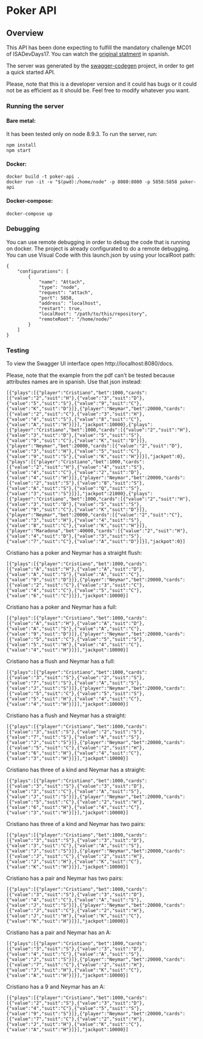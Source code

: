 # Poker API

## Overview
This API has been done expecting to fulfill the mandatory challenge MC01 of ISADevDays17. You can watch the [original statment](https://github.com/javrd/poker-api/blob/master/MC01%20-%20API%20para%20Manos%20de%20Poker.pdf) in spanish.

The server was generated by the [swagger-codegen](https://github.com/swagger-api/swagger-codegen) project, in order to get a quick started API.

Please, note that this is a developer version and it could has bugs or it could not be as efficient as it should be. Feel free to modify whatever you want.

### Running the server

#### Bare metal:
It has been tested only on node 8.9.3.
To run the server, run:

```
npm install
npm start
```

#### Docker:

```
docker build -t poker-api .
docker run -it -v "$(pwd):/home/node" -p 8080:8080 -p 5858:5858 poker-api
```

#### Docker-compose:

```
docker-compose up
```
### Debugging
You can use remote debugging in order to debug the code that is running on docker. The project is already configurated to do a remote debugging. You can use Visual Code with this launch.json by using your localRoot path:
```
{
    "configurations": [
        {
            "name": "Attach",
            "type": "node",
            "request": "attach",
            "port": 5858,
            "address": "localhost",
            "restart": true,
            "localRoot": "/path/to/this/repository",
            "remoteRoot": "/home/node/"
        }
    ]
}
```

### Testing
To view the Swagger UI interface open http://localhost:8080/docs.

Please, note that the example from the pdf can't be tested because attributes names are in spanish. Use that json instead:
```
[{"plays":[{"player":"Cristiano","bet":1000,"cards":[{"value":"2","suit":"H"},{"value":"3","suit":"D"},{"value":"5","suit":"S"},{"value":"9","suit":"C"},{"value":"K","suit":"D"}]},{"player":"Neymar","bet":20000,"cards":[{"value":"2","suit":"C"},{"value":"3","suit":"H"},{"value":"4","suit":"S"},{"value":"8","suit":"C"},{"value":"A","suit":"H"}]}],"jackpot":10000},{"plays":[{"player":"Cristiano","bet":1000,"cards":[{"value":"2","suit":"H"},{"value":"3","suit":"D"},{"value":"5","suit":"S"},{"value":"9","suit":"C"},{"value":"K","suit":"D"}]},{"player":"Neymar","bet":20000,"cards":[{"value":"2","suit":"D"},{"value":"3","suit":"H"},{"value":"5","suit":"C"},{"value":"9","suit":"S"},{"value":"K","suit":"H"}]}],"jackpot":0},{"plays":[{"player":"Cristiano","bet":1000,"cards":[{"value":"2","suit":"H"},{"value":"4","suit":"S"},{"value":"4","suit":"C"},{"value":"2","suit":"D"},{"value":"4","suit":"H"}]},{"player":"Neymar","bet":20000,"cards":[{"value":"2","suit":"S"},{"value":"8","suit":"S"},{"value":"A","suit":"S"},{"value":"Q","suit":"S"},{"value":"3","suit":"S"}]}],"jackpot":21000},{"plays":[{"player":"Cristiano","bet":1000,"cards":[{"value":"2","suit":"H"},{"value":"3","suit":"D"},{"value":"5","suit":"S"},{"value":"9","suit":"C"},{"value":"K","suit":"D"}]},{"player":"Neymar","bet":20000,"cards":[{"value":"2","suit":"C"},{"value":"3","suit":"H"},{"value":"4","suit":"S"},{"value":"8","suit":"C"},{"value":"K","suit":"H"}]},{"player":"Maradona","bet":40000,"cards":[{"value":"2","suit":"H"},{"value":"4","suit":"D"},{"value":"3","suit":"S"},{"value":"7","suit":"C"},{"value":"A","suit":"D"}]}],"jackpot":0}]
```

Cristiano has a poker and Neymar has a straight flush:
```
[{"plays":[{"player":"Cristiano","bet":1000,"cards":[{"value":"A","suit":"H"},{"value":"A","suit":"D"},{"value":"A","suit":"S"},{"value":"A","suit":"C"},{"value":"9","suit":"D"}]},{"player":"Neymar","bet":20000,"cards":[{"value":"2","suit":"C"},{"value":"3","suit":"C"},{"value":"4","suit":"C"},{"value":"5","suit":"C"},{"value":"6","suit":"C"}]}],"jackpot":10000}]
```

Cristiano has a poker and Neymar has a full:
```
[{"plays":[{"player":"Cristiano","bet":1000,"cards":[{"value":"A","suit":"H"},{"value":"A","suit":"D"},{"value":"A","suit":"S"},{"value":"A","suit":"C"},{"value":"9","suit":"D"}]},{"player":"Neymar","bet":20000,"cards":[{"value":"5","suit":"C"},{"value":"5","suit":"S"},{"value":"5","suit":"H"},{"value":"4","suit":"C"},{"value":"4","suit":"H"}]}],"jackpot":10000}]
```

Cristiano has a flush and Neymar has a full:
```
[{"plays":[{"player":"Cristiano","bet":1000,"cards":[{"value":"3","suit":"S"},{"value":"2","suit":"S"},{"value":"7","suit":"S"},{"value":"A","suit":"S"},{"value":"J","suit":"S"}]},{"player":"Neymar","bet":20000,"cards":[{"value":"5","suit":"C"},{"value":"5","suit":"S"},{"value":"5","suit":"H"},{"value":"4","suit":"C"},{"value":"4","suit":"H"}]}],"jackpot":10000}]
```

Cristiano has a flush and Neymar has a straight:
```
[{"plays":[{"player":"Cristiano","bet":1000,"cards":[{"value":"3","suit":"S"},{"value":"2","suit":"S"},{"value":"7","suit":"S"},{"value":"A","suit":"S"},{"value":"J","suit":"S"}]},{"player":"Neymar","bet":20000,"cards":[{"value":"5","suit":"C"},{"value":"2","suit":"H"},{"value":"6","suit":"H"},{"value":"4","suit":"C"},{"value":"3","suit":"H"}]}],"jackpot":10000}]
```

Cristiano has three of a kind and Neymar has a straight:
```
[{"plays":[{"player":"Cristiano","bet":1000,"cards":[{"value":"3","suit":"S"},{"value":"3","suit":"D"},{"value":"3","suit":"C"},{"value":"A","suit":"S"},{"value":"J","suit":"S"}]},{"player":"Neymar","bet":20000,"cards":[{"value":"5","suit":"C"},{"value":"2","suit":"H"},{"value":"6","suit":"H"},{"value":"4","suit":"C"},{"value":"3","suit":"H"}]}],"jackpot":10000}]
```

Cristiano has three of a kind and Neymar has two pairs:
```
[{"plays":[{"player":"Cristiano","bet":1000,"cards":[{"value":"3","suit":"S"},{"value":"3","suit":"D"},{"value":"3","suit":"C"},{"value":"A","suit":"S"},{"value":"J","suit":"S"}]},{"player":"Neymar","bet":20000,"cards":[{"value":"J","suit":"C"},{"value":"2","suit":"H"},{"value":"J","suit":"H"},{"value":"K","suit":"C"},{"value":"K","suit":"H"}]}],"jackpot":10000}]
```

Cristiano has a pair and Neymar has two pairs:
```
[{"plays":[{"player":"Cristiano","bet":1000,"cards":[{"value":"3","suit":"S"},{"value":"3","suit":"D"},{"value":"4","suit":"C"},{"value":"A","suit":"S"},{"value":"J","suit":"S"}]},{"player":"Neymar","bet":20000,"cards":[{"value":"J","suit":"C"},{"value":"2","suit":"H"},{"value":"J","suit":"H"},{"value":"K","suit":"C"},{"value":"K","suit":"H"}]}],"jackpot":10000}]
```

Cristiano has a pair and Neymar has an A:
```
[{"plays":[{"player":"Cristiano","bet":1000,"cards":[{"value":"3","suit":"S"},{"value":"3","suit":"D"},{"value":"4","suit":"C"},{"value":"A","suit":"S"},{"value":"J","suit":"S"}]},{"player":"Neymar","bet":20000,"cards":[{"value":"7","suit":"C"},{"value":"2","suit":"H"},{"value":"J","suit":"H"},{"value":"K","suit":"C"},{"value":"A","suit":"H"}]}],"jackpot":10000}]
```

Cristiano has a 9 and Neymar has an A:
```
[{"plays":[{"player":"Cristiano","bet":1000,"cards":[{"value":"2","suit":"S"},{"value":"3","suit":"D"},{"value":"4","suit":"C"},{"value":"5","suit":"S"},{"value":"9","suit":"S"}]},{"player":"Neymar","bet":20000,"cards":[{"value":"7","suit":"C"},{"value":"2","suit":"H"},{"value":"J","suit":"H"},{"value":"K","suit":"C"},{"value":"A","suit":"H"}]}],"jackpot":10000}]
```